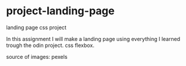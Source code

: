 # project-landing-page
landing page css project

In this assignment I will make a landing page using everything I learned trough the odin project.
css flexbox.

source of images: pexels
